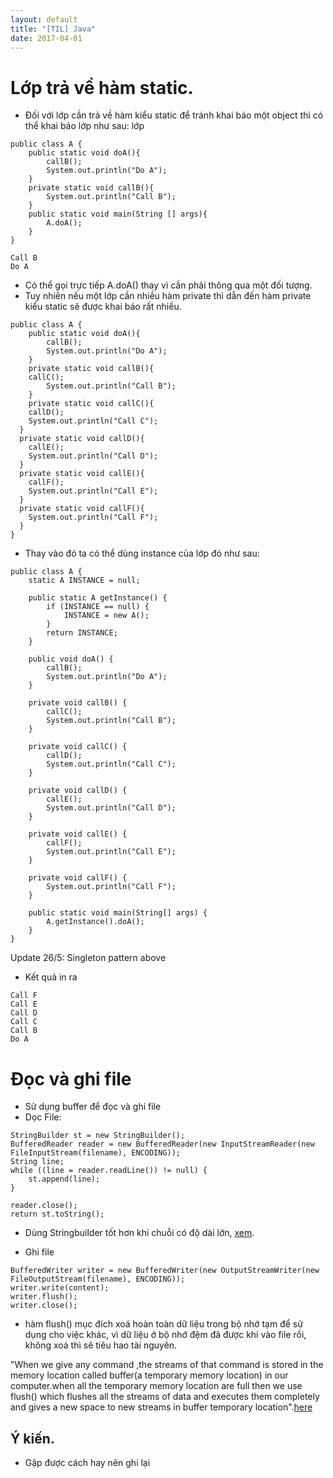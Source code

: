 ```yaml
---
layout: default 
title: "[TIL] Java"
date: 2017-04-01
---
```


# Lớp trả về hàm static.
- Đối với lớp cần trả về hàm kiểu static để tránh khai báo một object thì có thể khai báo lớp như sau:
lớp

```
public class A {
	public static void doA(){
		callB();
		System.out.println("Do A");
	}
	private static void callB(){
		System.out.println("Call B");
	}
	public static void main(String [] args){
		A.doA();
	}
}

```

```
Call B
Do A
```

- Có thể gọi trực tiếp A.doA() thay vì cần phải thông qua một đối tượng.
- Tuy nhiên nếu một lớp cần nhiều hàm private thì dẫn đến hàm private kiểu static sẽ được khai báo rất nhiều.

```
public class A {
	public static void doA(){
		callB();
		System.out.println("Do A");
	}
	private static void callB(){
    callC();
		System.out.println("Call B");
	}
	private static void callC(){
    callD();
    System.out.println("Call C");
  }
  private static void callD(){
    callE();
    System.out.println("Call D");
  }
  private static void callE(){
    callF();
    System.out.println("Call E");
  }
  private static void callF(){
    System.out.println("Call F");
  }
}
```

- Thay vào đó ta có thể dùng instance của lớp đó như sau:

```
public class A {
	static A INSTANCE = null;

	public static A getInstance() {
		if (INSTANCE == null) {
			INSTANCE = new A();
		}
		return INSTANCE;
	}

	public void doA() {
		callB();
		System.out.println("Do A");
	}

	private void callB() {
		callC();
		System.out.println("Call B");
	}

	private void callC() {
		callD();
		System.out.println("Call C");
	}

	private void callD() {
		callE();
		System.out.println("Call D");
	}

	private void callE() {
		callF();
		System.out.println("Call E");
	}

	private void callF() {
		System.out.println("Call F");
	}

	public static void main(String[] args) {
		A.getInstance().doA();
	}
}
```
Update 26/5: Singleton pattern above

- Kết quả in ra 

```
Call F
Call E
Call D
Call C
Call B
Do A
```

# Đọc và ghi file
- Sử dụng buffer để đọc và ghi file
- Dọc File:

```
StringBuilder st = new StringBuilder();		
BufferedReader reader = new BufferedReader(new InputStreamReader(new FileInputStream(filename), ENCODING));
String line;
while ((line = reader.readLine()) != null) {
	st.append(line);
}

reader.close();
return st.toString();
```

- Dùng Stringbuilder tốt hơn khi chuỗi có độ dài lớn, [xem](http://stackoverflow.com/questions/1532461/stringbuilder-vs-string-concatenation-in-tostring-in-java).

- Ghi file 

```
BufferedWriter writer = new BufferedWriter(new OutputStreamWriter(new FileOutputStream(filename), ENCODING));
writer.write(content);
writer.flush();
writer.close();
```

- hàm flush() mục đích xoá hoàn toàn dữ liệu trong bộ nhớ tạm để sử dụng cho việc khác, vì dữ liệu ở bộ nhớ đệm đã được khi vào file rồi, không xoá thì sẽ tiêu hao tài nguyên.

"When we give any command ,the streams of that command is stored in the memory location called buffer(a temporary memory location) in our computer.when all the temporary memory location are full then we use flush() which flushes all the streams of  data and executes them completely and gives a new space to new streams in buffer temporary location".[here](http://stackoverflow.com/questions/2340106/what-is-the-purpose-of-flush-in-java-streams)

## Ý kiến.
- Gặp được cách hay nên ghi lại
